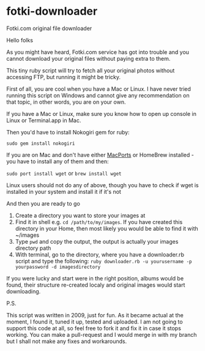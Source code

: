 fotki-downloader
================

Fotki.com original file downloader

Hello folks

As you might have heard, Fotki.com service has got into trouble and you cannot download your original files without paying extra to them.

This tiny ruby script will try to fetch all your original photos without accessing FTP, but running it might be tricky.

First of all, you are cool when you have a Mac or Linux. I have never tried running this script on Windows and cannot give any recommendation on that topic, in other words, you are on your own.

If you have a Mac or Linux, make sure you know how to open up console in Linux or Terminal.app in Mac. 

Then you'd have to install Nokogiri gem for ruby:

`sudo gem install nokogiri`

If you are on Mac and don't have either [MacPorts]([HomeBrew](http://mxcl.github.com/homebrew/)) or HomeBrew installed - you have to install any of them and then:

`sudo port install wget`
or 
`brew install wget`

Linux users should not do any of above, though you have to check if wget is installed in your system and install it if it's not


And then you are ready to go

1. Create a directory you want to store your images at
2. Find it in shell e.g. `cd /path/to/my/images`. If you have created this directory in your Home, then most likely you would be able to find it with ~/images
3. Type `pwd` and copy the output, the output is actually your images directory path
4. With terminal, go to the directory, where you have a downloader.rb script and type the following:
    `ruby downloader.rb -u yourusername -p yourpassword -d imagesdirectory`

If you were lucky and start were in the right position, albums would be found, their structure re-created localy and original images would start downloading.

P.S.

This script was written in 2009, just for fun. As it became actual at the moment, I found it, tuned it up, tested and uploaded. I am not going to support this code at all, so feel free to fork it and fix it in case it stops working. You can make a pull-request and I would merge in with my branch but I shall not make any fixes and workarounds.